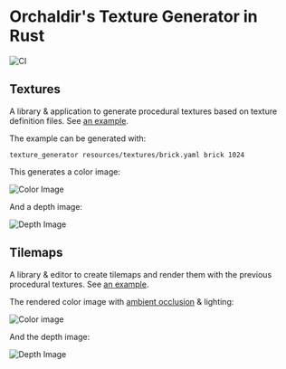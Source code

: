 # Orchaldir's Texture Generator in Rust

![CI](https://github.com/Orchaldir/texture_generator/workflows/CI/badge.svg)

## Textures

A library & application to generate procedural textures based on texture definition files.
See [an example](resources/textures/brick.yaml).

The example can be generated with:

```terminal
texture_generator resources/textures/brick.yaml brick 1024
```

This generates a color image:

![Color Image](../assets/v0.2/brick_wall-color.png)

And a depth image:

![Depth Image](../assets/v0.2/brick_wall-depth.png)

## Tilemaps

A library & editor to create tilemaps and render them with the previous procedural textures.
See [an example](resources/tilemaps/example.tm).

The rendered color image with [ambient occlusion](https://en.wikipedia.org/wiki/Ambient_occlusion) & lighting:

![Color image](../assets/v0.4/color.png)

And the depth image:

![Depth Image](../assets/v0.4/depth.png)